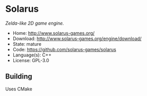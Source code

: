 # Solarus

_Zelda-like 2D game engine._

- Home: http://www.solarus-games.org/ 
- Download: http://www.solarus-games.org/engine/download/
- State: mature
- Code: https://github.com/solarus-games/solarus
- Language(s): C++
- License: GPL-3.0

## Building

Uses CMake
